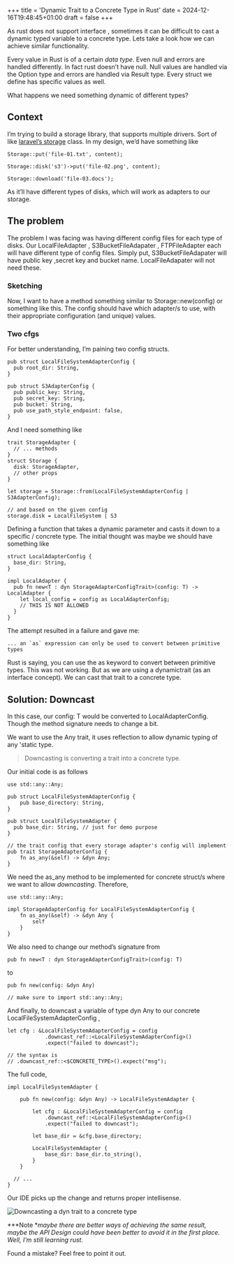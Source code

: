 +++
title = 'Dynamic Trait to a Concrete Type in Rust'
date = 2024-12-16T19:48:45+01:00
draft = false
+++

As rust does not support interface , sometimes it can be difficult to cast a dynamic typed variable to a concrete type. Lets take a look how we can achieve similar functionality.

Every value in Rust is of a certain *data type*. Even null and errors are handled differently. In fact rust doesn’t have null. Null values are handled via the Option type and errors are handled via Result type. Every struct we define has specific values as well.

What happens we need something dynamic of different types?

## Context

I’m trying to build a storage library, that supports multiple drivers. Sort of like [laravel’s storage](https://laravel.com/docs/9.x/filesystem) class. In my design, we’d have something like

    Storage::put('file-01.txt', content);
    
    Storage::disk('s3')->put('file-02.png', content);
    
    Storage::download('file-03.docs');

As it’ll have different types of disks, which will work as adapters to our storage.

## The problem

The problem I was facing was having different config files for each type of disks. Our LocalFileAdapter , S3BucketFileAdapater , FTPFileAdapter each will have different type of config files. Simply put, S3BucketFileAdapater will have public key ,secret key and bucket name. LocalFileAdapater will not need these.

### Sketching

Now, I want to have a method something similar to Storage::new(config) or something like this. The config should have which adapter/s to use, with their appropriate configuration (and unique) values.

### Two cfgs

For better understanding, I’m paining two config structs.

    pub struct LocalFileSystemAdapterConfig {
      pub root_dir: String,
    }
    
    pub struct S3AdapterConfig {
      pub public_key: String,
      pub secret_key: String,
      pub bucket: String,
      pub use_path_style_endpoint: false,
    }

And I need something like

    trait StorageAdapter {
      // ... methods
    }
    struct Storage {
      disk: StorageAdapter,
      // other props
    }
    
    let storage = Storage::from(LocalFileSystemAdapterConfig | S3AdapterConfig); 
    
    // and based on the given config
    storage.disk = LocalFileSystem | S3

Defining a function that takes a dynamic parameter and casts it down to a specific / concrete type. The initial thought was maybe we should have something like

    struct LocalAdapterConfig {
      base_dir: String,
    }
    
    impl LocalAdapter {
      pub fn new<T : dyn StorageAdapterConfigTrait>(config: T) -> LocalAdapter {
        let local_config = config as LocalAdapterConfig;
        // THIS IS NOT ALLOWED
      }
    }

The attempt resulted in a failure and gave me:

    ... an `as` expression can only be used to convert between primitive types

Rust is saying, you can use the as keyword to convert between primitive types. This was not working. But as we are using a dynamictrait (as an interface concept). We can cast that trait to a concrete type.

## Solution: Downcast

In this case, our config: T would be converted to LocalAdapterConfig. Though the method signature needs to change a bit.

We want to use the Any trait, it uses reflection to allow dynamic typing of any 'static type.
>  Downcasting is converting a trait into a concrete type.

Our initial code is as follows

    
    use std::any::Any;
    
    pub struct LocalFileSystemAdapterConfig {
        pub base_directory: String,
    }
    
    pub struct LocalFileSystemAdapter {
      pub base_dir: String, // just for demo purpose
    }
    
    // the trait config that every storage adapter's config will implement
    pub trait StorageAdapterConfig {
        fn as_any(&self) -> &dyn Any;
    }

We need the as_any method to be implemented for concrete struct/s where we want to allow *downcasting*. Therefore,

    
    use std::any::Any;
    
    impl StorageAdapterConfig for LocalFileSystemAdapterConfig {
        fn as_any(&self) -> &dyn Any {
            self
        }
    }

We also need to change our method’s signature from

    pub fn new<T : dyn StorageAdapterConfigTrait>(config: T) 

to

    pub fn new(config: &dyn Any)
    
    // make sure to import std::any::Any;

And finally, to downcast a variable of type dyn Any to our concrete LocalFileSystemAdapterConfig ,

    
    let cfg : &LocalFileSystemAdapterConfig = config
                .downcast_ref::<LocalFileSystemAdapterConfig>()
                .expect("failed to downcast");
    
    // the syntax is 
    // .downcast_ref::<$CONCRETE_TYPE>().expect("msg");

The full code,

    
    impl LocalFileSystemAdapter {
    
        pub fn new(config: &dyn Any) -> LocalFileSystemAdapter {
    
            let cfg : &LocalFileSystemAdapterConfig = config
                .downcast_ref::<LocalFileSystemAdapterConfig>()
                .expect("failed to downcast");
    
            let base_dir = &cfg.base_directory;
    
            LocalFileSystemAdapter {
                base_dir: base_dir.to_string(),
            }
        }
      
      // ...
    }

Our IDE picks up the change and returns proper intellisense.

![**Downcasting a dyn trait to a concrete type**](https://cdn-images-1.medium.com/max/3676/1*Wc_P7YRnKepKZIwN-e-zlA.png)

***Note **maybe there are better ways of achieving the same result, maybe the API Design could have been better to avoid it in the first place. Well, I’m still learning rust.*

Found a mistake? Feel free to point it out.